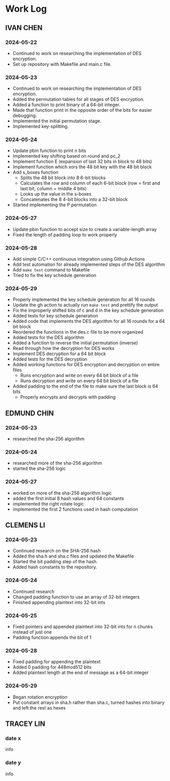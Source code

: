 # Work Log

## IVAN CHEN

### 2024-05-22

- Continued to work on researching the implementation of DES encryption.
- Set up repository with Makefile and main.c file.

### 2024-05-23

- Continued to work on researching the implementation of DES encryption.
- Added the permutation tables for all stages of DES encryption.
- Added a function to print binary of a 64-bit integer.
- Made that function print in the opposite order of the bits for easier debugging.
- Implemented the initial permutation stage.
- Implemented key-splitting.

### 2024-05-24

- Update pbin function to print n bits
- Implemented key shifting based on round and pc_2
- Implement function E (expansion of last 32 bits in block to 48 bits)
- Implement function which xors the 48 bit key with the 48 bit block
- Add s_boxes function
    - Splits the 48 bit block into 8 6-bit blocks
    - Calculates the row and column of each 6-bit block (row = first and last bit, column = middle 4 bits)
    - Looks up the value in the s-boxes
    - Concatenates the 8 4-bit blocks into a 32-bit block
- Started implementing the P permutation

### 2024-05-27

 - Update pbin function to accept size to create a variable-length array
 - Fixed the length of padding loop to work properly

### 2024-05-28

- Add simple C/C++ continuous integration using Github Actions
- Add test automation for already implemented steps of the DES algorithm
- Add `make test` command to Makefile
- Tried to fix the key schedule generation

### 2024-05-29

- Properly implemented the key schedule generation for all 16 rounds
- Update the gh action to actually run `make test` and prettify the output
- Fix the improperly shifted bits of c and d in the key schedule generation
- Added tests for key schedule generation
- Added code that implements the DES algorithm for all 16 rounds for a 64 bit block
- Reordered the functions in the des.c file to be more organized
- Added tests for the DES algorithm
- Added a function to reverse the initial permutation (inverse)
- Read through how the decryption for DES works
- Implement DES decryption for a 64 bit block
- Added tests for the DES decryption
- Added working functions for DES encryption and decryption on entire files
    - Runs encryption and write on every 64 bit block of a file
    - Runs decryption and write on every 64 bit block of a file
- Added padding to the end of the file to make sure the last block is 64 bits
    - Properly encrypts and decrypts with padding

## EDMUND CHIN
 
### 2024-05-23  

- researched the sha-256 algorithm  

### 2024-05-24    

- researched more of the sha-256 algorithm
- started the sha-256 logic

### 2024-05-27  

- worked on more of the sha-256 algorithm logic
- added the first initial 8 hash values and 64 constants
- implemented the right rotate logic
- implemented the first 2 functions used in hash computation


## CLEMENS LI

### 2024-05-23

 - Continued research on the SHA-256 hash
 - Added the sha.h and sha.c files and updated the Makefile
 - Started the bit padding step of the hash.
 - Added hash constants to the repository.

### 2024-05-24
 - Continued research
 - Changed padding function to use an array of 32-bit integers
 - Finished appending plaintext into 32-bit ints
### 2024-05-25
 - Fixed pointers and appended plaintext into 32-bit ints for n chunks instead of just one
 - Padding function appends the bit of 1
### 2024-05-28
 - Fixed padding for appending the plaintext
 - Added 0 padding for 448mod512 bits
 - Added plaintext length at the end of message as a 64-bit integer
### 2024-05-29
 - Began rotation encryption
 - Put constant arrays in sha.h rather than sha.c, turned hashes into binary and left the rest as hexes




## TRACEY LIN

### date x

info

### date y

info

